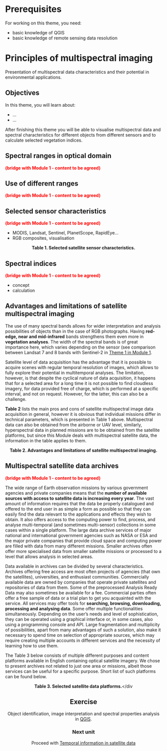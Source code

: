 # Prerequisites

For working on this theme, you need:  
- basic knowledge of QGIS  
- basic knowledge of remote sensing data resolution

# Principles of multispectral imaging

Presentation of multispectral data characteristics and their potential
in environmental applications.

## Objectives

In this theme, you will learn about:

-   …  
-   …

After finishing this theme you will be able to visualise multispectral
data and spectral characteristics for different objects from different
sensors and to calculate selected vegetation indices.

## Spectral ranges in optical domain

<span style="color:red">**(bridge with Module 1 - content to be
agreed)**</span>

## Use of different ranges

<span style="color:red">**(bridge with Module 1 - content to be
agreed)**</span>

## Selected sensor characteristics

<span style="color:red">**(bridge with Module 1 - content to be
agreed)**</span>

-   MODIS, Landsat, Sentinel, PlanetScope, RapidEye…  
-   RGB composites, visualisation

<div align="center">

<b>Table 1. Selected satellite sensor characteristics.</b>

</div>

## Spectral indices

<span style="color:red">**(bridge with Module 1 - content to be
agreed)**</span>

-   concept  
-   calculation

## Advantages and limitations of satellite multispectral imaging

The use of many spectral bands allows for wider interpretation and
analysis possibilities of objects than in the case of RGB photographs.
Having **red-edge, near and mid-infrared** bands strengthens them even
more in **vegetation analyses**. The width of the spectral bands is of
great importance here, which varies depending on the sensor (see
comparison between Landsat 7 and 8 bands with Sentinel-2 in [Theme 1 in
Module
1](#../../module1/01_principles_of_remote_sensing_time_series/01_principles_of_remote_sensing_time_series.md).

Satellite level of data acquisition has the advantage that it is
possible to acquire scenes with regular temporal resolution of images,
which allows to fully explore their potential in multitemporal analyses.
The limitation, however, is that despite the cyclical nature of data
acquisition, it happens that for a selected area for a long time it is
not possible to find cloudless imagery, for data provided free of
charge, which is performed at a specific interval, and not on request.
However, for the latter, this can also be a challenge.

**Table 2** lists the main pros and cons of satellite multispectral
image data acquisition in general, however it is obvious that individual
missions differ in technical parameters, which is presented in Table 1
above. Multispectral data can also be obtained from the airborne or UAV
level, similarly, hyperspectral data in planned missions are to be
obtained from the satellite platforms, but since this Module deals with
multispectral satellite data, the information in the table applies to
them.

<div align="center">

<b>Table 2. Advantages and limitations of satellite multispectral
imaging.</b>

</div>

## Multispectral satellite data archives

<span style="color:red">**(bridge with Module 1 - content to be
agreed)**</span>

The wide range of Earth observation missions by various government
agencies and private companies means that the **number of available
sources with access to satellite data is increasing every year**. The
vast amount of information requires that the data be properly catalogued
and offered to the end user in as simple a form as possible so that they
can easily find the data relevant to the applications and effects they
wish to obtain. It also offers access to the computing power to find,
process, and analyse multi-temporal (and sometimes multi-sensor)
collections in some cases within a single platform. The large data
archive services of major national and international government agencies
such as NASA or ESA and the major private companies that provide cloud
space and computing power are filled with data from many different
missions. Smaller archives often offer more specialised data from
smaller satellite missions or processed to a level that allows analysis
in selected areas.

Data available in archives can be divided by several characteristics.
Archives offering free access are most often projects of agencies (that
own the satellites), universities, and enthusiast communities.
Commercially available data are owned by companies that operate private
satellites and repositories of data from them. Some of the preprocessed
Analysis Ready Data may also sometimes be available for a fee.
Commercial parties often offer a free sample of data or a trial plan to
get you acquainted with the service. All services may offer tools for
**searching, browsing, downloading, processing and analysing data**.
Some offer multiple functionalities simultaneously. Depending on the
user’s needs and level of sophistication, they can be operated using a
graphical interface or, in some cases, also using a programming console
and API. Large fragmentation and multiplicity of possibilities, apart
from many advantages of such a solution, also make it necessary to spend
time on selection of appropriate sources, which may require creating
multiple accounts in different services and the necessity of learning
how to use them.

The Table 3 below consists of multiple different purposes and content
platforms available in English containing optical satellite imagery. We
chose to present archives not related to just one area or missions,
albeit those services can be useful for a specific purpose. Short list
of such platforms can be found below.

<div align="center">

<b>Table 3. Selected satellite data platforms.</b>\</div

## Exercise

Object identification, image interpretation and spectral properties
analysis in [QGIS](../../software/software_qgis.md).

### Next unit

Proceed with [Temporal information in satellite
data](../02_temporal_information/02_temporal_information.md)
